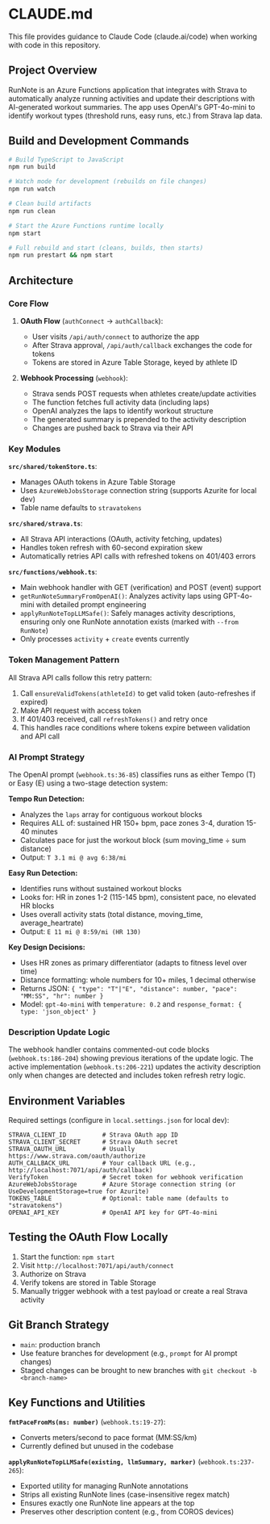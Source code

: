 # CLAUDE.md

This file provides guidance to Claude Code (claude.ai/code) when working with code in this repository.

## Project Overview

RunNote is an Azure Functions application that integrates with Strava to automatically analyze running activities and update their descriptions with AI-generated workout summaries. The app uses OpenAI's GPT-4o-mini to identify workout types (threshold runs, easy runs, etc.) from Strava lap data.

## Build and Development Commands

```bash
# Build TypeScript to JavaScript
npm run build

# Watch mode for development (rebuilds on file changes)
npm run watch

# Clean build artifacts
npm run clean

# Start the Azure Functions runtime locally
npm start

# Full rebuild and start (cleans, builds, then starts)
npm run prestart && npm start
```

## Architecture

### Core Flow

1. **OAuth Flow** (`authConnect` → `authCallback`):

   - User visits `/api/auth/connect` to authorize the app
   - After Strava approval, `/api/auth/callback` exchanges the code for tokens
   - Tokens are stored in Azure Table Storage, keyed by athlete ID

2. **Webhook Processing** (`webhook`):
   - Strava sends POST requests when athletes create/update activities
   - The function fetches full activity data (including laps)
   - OpenAI analyzes the laps to identify workout structure
   - The generated summary is prepended to the activity description
   - Changes are pushed back to Strava via their API

### Key Modules

**`src/shared/tokenStore.ts`**:

- Manages OAuth tokens in Azure Table Storage
- Uses `AzureWebJobsStorage` connection string (supports Azurite for local dev)
- Table name defaults to `stravatokens`

**`src/shared/strava.ts`**:

- All Strava API interactions (OAuth, activity fetching, updates)
- Handles token refresh with 60-second expiration skew
- Automatically retries API calls with refreshed tokens on 401/403 errors

**`src/functions/webhook.ts`**:

- Main webhook handler with GET (verification) and POST (event) support
- `getRunNoteSummaryFromOpenAI()`: Analyzes activity laps using GPT-4o-mini with detailed prompt engineering
- `applyRunNoteTopLLMSafe()`: Safely manages activity descriptions, ensuring only one RunNote annotation exists (marked with `--from RunNote`)
- Only processes `activity` + `create` events currently

### Token Management Pattern

All Strava API calls follow this retry pattern:

1. Call `ensureValidTokens(athleteId)` to get valid token (auto-refreshes if expired)
2. Make API request with access token
3. If 401/403 received, call `refreshTokens()` and retry once
4. This handles race conditions where tokens expire between validation and API call

### AI Prompt Strategy

The OpenAI prompt (`webhook.ts:36-85`) classifies runs as either Tempo (T) or Easy (E) using a two-stage detection system:

**Tempo Run Detection:**

- Analyzes the `laps` array for contiguous workout blocks
- Requires ALL of: sustained HR 150+ bpm, pace zones 3-4, duration 15-40 minutes
- Calculates pace for just the workout block (sum moving_time ÷ sum distance)
- Output: `T 3.1 mi @ avg 6:38/mi`

**Easy Run Detection:**

- Identifies runs without sustained workout blocks
- Looks for: HR in zones 1-2 (115-145 bpm), consistent pace, no elevated HR blocks
- Uses overall activity stats (total distance, moving_time, average_heartrate)
- Output: `E 11 mi @ 8:59/mi (HR 130)`

**Key Design Decisions:**

- Uses HR zones as primary differentiator (adapts to fitness level over time)
- Distance formatting: whole numbers for 10+ miles, 1 decimal otherwise
- Returns JSON: `{ "type": "T"|"E", "distance": number, "pace": "MM:SS", "hr": number }`
- Model: `gpt-4o-mini` with `temperature: 0.2` and `response_format: { type: 'json_object' }`

### Description Update Logic

The webhook handler contains commented-out code blocks (`webhook.ts:186-204`) showing previous iterations of the update logic. The active implementation (`webhook.ts:206-221`) updates the activity description only when changes are detected and includes token refresh retry logic.

## Environment Variables

Required settings (configure in `local.settings.json` for local dev):

```
STRAVA_CLIENT_ID          # Strava OAuth app ID
STRAVA_CLIENT_SECRET      # Strava OAuth secret
STRAVA_OAUTH_URL          # Usually https://www.strava.com/oauth/authorize
AUTH_CALLBACK_URL         # Your callback URL (e.g., http://localhost:7071/api/auth/callback)
VerifyToken               # Secret token for webhook verification
AzureWebJobsStorage       # Azure Storage connection string (or UseDevelopmentStorage=true for Azurite)
TOKENS_TABLE              # Optional: table name (defaults to "stravatokens")
OPENAI_API_KEY            # OpenAI API key for GPT-4o-mini
```

## Testing the OAuth Flow Locally

1. Start the function: `npm start`
2. Visit `http://localhost:7071/api/auth/connect`
3. Authorize on Strava
4. Verify tokens are stored in Table Storage
5. Manually trigger webhook with a test payload or create a real Strava activity

## Git Branch Strategy

- `main`: production branch
- Use feature branches for development (e.g., `prompt` for AI prompt changes)
- Staged changes can be brought to new branches with `git checkout -b <branch-name>`

## Key Functions and Utilities

**`fmtPaceFromMs(ms: number)`** (`webhook.ts:19-27`):

- Converts meters/second to pace format (MM:SS/km)
- Currently defined but unused in the codebase

**`applyRunNoteTopLLMSafe(existing, llmSummary, marker)`** (`webhook.ts:237-265`):

- Exported utility for managing RunNote annotations
- Strips all existing RunNote lines (case-insensitive regex match)
- Ensures exactly one RunNote line appears at the top
- Preserves other description content (e.g., from COROS devices)
